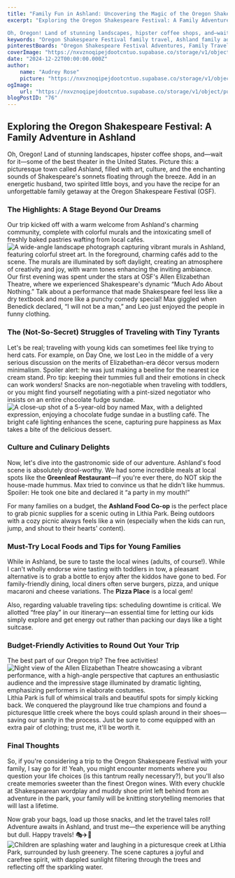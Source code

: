 ```yaml
---
title: "Family Fun in Ashland: Uncovering the Magic of the Oregon Shakespeare Festival"
excerpt: "Exploring the Oregon Shakespeare Festival: A Family Adventure in Ashland

Oh, Oregon! Land of stunning landscapes, hipster coffee shops, and—wait for it—some of the best theater in the United"
keywords: "Oregon Shakespeare Festival family travel, Ashland family adventure, things to do in Ashland with kids, family-friendly activities in Ashland, Oregon culinary delights, visiting Oregon Shakespeare Festival tips, family travel tips with toddlers, best restaurants in Ashland, Oregon, how to enjoy Shakespeare with children, Ashland outdoor activities for families, Lithia Park attractions, budget-friendly family trips in Oregon, exploring Ashland local food scene, must-try restaurants in Ashland, traveling with kids to Oregon Shakespeare Festival, Ashland family vacation ideas, Shakespeare plays for families, kid-friendly dining options in Ashland"
pinterestBoards: "Oregon Shakespeare Festival Adventures, Family Travel in Ashland, Traveling with Kids, Exploring Oregon's Best Attractions"
coverImage: "https://nxvznoqipejdootcntuo.supabase.co/storage/v1/object/public/travel-blog-images/image_76_0.png"
date: "2024-12-22T00:00:00.000Z"
author:
    name: "Audrey Rose"
    picture: "https://nxvznoqipejdootcntuo.supabase.co/storage/v1/object/public/character-reference/audrey_avatar_square.png?t=2024-12-21T13%3A26%3A30.307Z"
ogImage:
    url: "https://nxvznoqipejdootcntuo.supabase.co/storage/v1/object/public/travel-blog-images/image_76_0.png"
blogPostID: "76"
---
```

    

## Exploring the Oregon Shakespeare Festival: A Family Adventure in Ashland

Oh, Oregon! Land of stunning landscapes, hipster coffee shops, and—wait for it—some of the best theater in the United States. Picture this: a picturesque town called Ashland, filled with art, culture, and the enchanting sounds of Shakespeare's sonnets floating through the breeze. Add in an energetic husband, two spirited little boys, and you have the recipe for an unforgettable family getaway at the Oregon Shakespeare Festival (OSF).

### The Highlights: A Stage Beyond Our Dreams

Our trip kicked off with a warm welcome from Ashland's charming community, complete with colorful murals and the intoxicating smell of freshly baked pastries wafting from local cafés. ![A wide-angle landscape photograph capturing vibrant murals in Ashland, featuring colorful street art. In the foreground, charming cafés add to the scene. The murals are illuminated by soft daylight, creating an atmosphere of creativity and joy, with warm tones enhancing the inviting ambiance.](https://nxvznoqipejdootcntuo.supabase.co/storage/v1/object/public/travel-blog-images/image_76_0.png) Our first evening was spent under the stars at OSF's Allen Elizabethan Theatre, where we experienced Shakespeare's dynamic “Much Ado About Nothing.” Talk about a performance that made Shakespeare feel less like a dry textbook and more like a punchy comedy special! Max giggled when Benedick declared, “I will not be a man,” and Leo just enjoyed the people in funny clothing.

### The (Not-So-Secret) Struggles of Traveling with Tiny Tyrants

Let's be real; traveling with young kids can sometimes feel like trying to herd cats. For example, on Day One, we lost Leo in the middle of a very serious discussion on the merits of Elizabethan-era décor versus modern minimalism. Spoiler alert: he was just making a beeline for the nearest ice cream stand. Pro tip: keeping their tummies full and their emotions in check can work wonders! Snacks are non-negotiable when traveling with toddlers, or you might find yourself negotiating with a pint-sized negotiator who insists on an entire chocolate fudge sundae. ![A close-up shot of a 5-year-old boy named Max, with a delighted expression, enjoying a chocolate fudge sundae in a bustling café. The bright café lighting enhances the scene, capturing pure happiness as Max takes a bite of the delicious dessert.](https://nxvznoqipejdootcntuo.supabase.co/storage/v1/object/public/travel-blog-images/image_76_1.png)

### Culture and Culinary Delights

Now, let's dive into the gastronomic side of our adventure. Ashland's food scene is absolutely drool-worthy. We had some incredible meals at local spots like the **Greenleaf Restaurant**—if you're ever there, do NOT skip the house-made hummus. Max tried to convince us that he didn't like hummus. Spoiler: He took one bite and declared it “a party in my mouth!” 

For many families on a budget, the **Ashland Food Co-op** is the perfect place to grab picnic supplies for a scenic outing in Lithia Park. Being outdoors with a cozy picnic always feels like a win (especially when the kids can run, jump, and shout to their hearts' content).

### Must-Try Local Foods and Tips for Young Families

While in Ashland, be sure to taste the local wines (adults, of course!). While I can't wholly endorse wine tasting with toddlers in tow, a pleasant alternative is to grab a bottle to enjoy after the kiddos have gone to bed. For family-friendly dining, local diners often serve burgers, pizza, and unique macaroni and cheese variations. The **Pizza Place** is a local gem!

Also, regarding valuable traveling tips: scheduling downtime is critical. We allotted “free play” in our itinerary—an essential time for letting our kids simply explore and get energy out rather than packing our days like a tight suitcase.

### Budget-Friendly Activities to Round Out Your Trip

The best part of our Oregon trip? The free activities! ![Night view of the Allen Elizabethan Theatre showcasing a vibrant performance, with a high-angle perspective that captures an enthusiastic audience and the impressive stage illuminated by dramatic lighting, emphasizing performers in elaborate costumes.](https://nxvznoqipejdootcntuo.supabase.co/storage/v1/object/public/travel-blog-images/image_76_2.png) Lithia Park is full of whimsical trails and beautiful spots for simply kicking back. We conquered the playground like true champions and found a picturesque little creek where the boys could splash around in their shoes—saving our sanity in the process. Just be sure to come equipped with an extra pair of clothing; trust me, it'll be worth it.

### Final Thoughts

So, if you're considering a trip to the Oregon Shakespeare Festival with your family, I say go for it! Yeah, you might encounter moments where you question your life choices (is this tantrum really necessary?), but you'll also create memories sweeter than the finest Oregon wines. With every chuckle at Shakespearean wordplay and muddy shoe print left behind from an adventure in the park, your family will be knitting storytelling memories that will last a lifetime.

Now grab your bags, load up those snacks, and let the travel tales roll! Adventure awaits in Ashland, and trust me—the experience will be anything but dull. Happy travels! 🎭✈️🌲 ![Children are splashing water and laughing in a picturesque creek at Lithia Park, surrounded by lush greenery. The scene captures a joyful and carefree spirit, with dappled sunlight filtering through the trees and reflecting off the sparkling water.](https://nxvznoqipejdootcntuo.supabase.co/storage/v1/object/public/travel-blog-images/image_76_3.png)